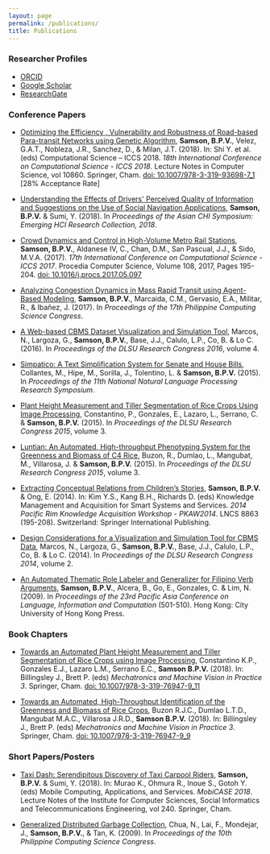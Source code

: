 ```yaml
---
layout: page
permalink: /publications/
title: Publications
---
```


### Researcher Profiles

- [ORCID](https://orcid.org/0000-0002-0253-452X)
- [Google Scholar](https://scholar.google.com/citations?user=oUJrZ_sAAAAJ&hl=en)
- [ResearchGate](https://www.researchgate.net/profile/Briane_Paul_Samson)

### Conference Papers

- [Optimizing the Efficiency , Vulnerability and Robustness of Road-based Para-transit Networks using Genetic Algorithm](/files/2018samson_gridlock_iccs.pdf), **Samson, B.P.V.**, Velez, G.A.T., Nobleza, J.R., Sanchez, D., & Milan, J.T. (2018). In: Shi Y. et al. (eds) Computational Science – ICCS 2018. _18th International Conference on Computational Science - ICCS 2018_. Lecture Notes in Computer Science, vol 10860. Springer, Cham. [doi: 10.1007/978-3-319-93698-7_1](https://doi.org/10.1007/978-3-319-93698-7_1) <br> [28% Acceptance Rate]

- [Understanding the Effects of Drivers' Perceived Quality of Information and Suggestions on the Use of Social Navigation Applications](/files/briane_samson_cv.pdf), **Samson, B.P.V.** & Sumi, Y. (2018). In _Proceedings of the Asian CHI Symposium: Emerging HCI Research Collection, 2018_.

- [Crowd Dynamics and Control in High-Volume Metro Rail Stations](/files/2017samson_swarm_iccs.pdf), **Samson, B.P.V.**, Aldanese IV, C., Chan, D.M., San Pascual, J.J., & Sido, M.V.A. (2017). _17th International Conference on Computational Science - ICCS 2017_. Procedia Computer Science, Volume 108, 2017, Pages 195-204. [doi: 10.1016/j.procs.2017.05.097](https://doi.org/10.1016/j.procs.2017.05.097)

- [Analyzing Congestion Dynamics in Mass Rapid Transit using Agent-Based Modeling](/files/2017samson_mrtmodel_pcsc.pdf), **Samson, B.P.V.**, Marcaida, C.M., Gervasio, E.A., Militar, R., & Ibañez, J. (2017). In _Proceedings of the 17th Philippine Computing Science Congress_.

- [A Web-based CBMS Dataset Visualization and Simulation Tool](/files/2016marcos_cbmstool_dlsurc.pdf), Marcos, N., Largoza, G., **Samson, B.P.V.**, Base, J.J., Calulo, L.P., Co, B. & Lo C. (2016). In _Proceedings of the DLSU Research Congress 2016_, volume 4.

- [Simpatico: A Text Simplification System for Senate and House Bills](/files/2015collantes_simpatico_nnlprs11.pdf), Collantes, M., Hipe, M., Sorilla, J., Tolentino, L. & **Samson, B.P.V.** (2015). In _Proceedings of the 11th National Natural Language Processing Research Symposium_.

- [Plant Height Measurement and Tiller Segmentation of Rice Crops Using Image Processing](/files/2015constantino_seight_dlsurc.pdf), Constantino, P., Gonzales, E., Lazaro, L., Serrano, C. & **Samson, B.P.V.** (2015). In _Proceedings of the DLSU Research Congress 2015_, volume 3.

- [Luntian: An Automated, High-throughput Phenotyping System for the Greenness and Biomass of C4 Rice](/files/2015buzon_luntian_dlsurc.pdf), Buzon, R., Dumlao, L., Mangubat, M., Villarosa, J. & **Samson, B.P.V.** (2015). In _Proceedings of the DLSU Research Congress 2015_, volume 3.

- [Extracting Conceptual Relations from Children’s Stories](/files/2014samson_conceptrel_pkaw.pdf), **Samson, B.P.V.** & Ong, E. (2014). In: Kim Y.S., Kang B.H., Richards D. (eds) Knowledge Management and Acquisition for Smart Systems and Services. _2014 Pacific Rim Knowledge Acquisition Workshop - PKAW2014_. LNCS 8863 (195-208). Switzerland: Springer International Publishing.

- [Design Considerations for a Visualization and Simulation Tool for CBMS Data](/files/2014marcos_cbmsviz_dlsurc.pdf), Marcos, N., Largoza, G., **Samson, B.P.V.**, Base, J.J., Calulo, L.P., Co, B. & Lo C. (2014). In _Proceedings of the DLSU Research Congress 2014_, volume 2.

- [An Automated Thematic Role Labeler and Generalizer for Filipino Verb Arguments](/files/2009samson_thematicrole_paclic.pdf), **Samson, B.P.V.**, Alcera, B., Go, E., Gonzales, C. & Lim, N. (2009). In _Proceedings of the 23rd Pacific Asia Conference on Language, Information and Computation_ (501-510). Hong Kong: City University of Hong Kong Press.

### Book Chapters

- [Towards an Automated Plant Height Measurement and Tiller Segmentation of Rice Crops using Image Processing](https://doi.org/10.1007/978-3-319-76947-9_11), Constantino K.P., Gonzales E.J., Lazaro L.M., Serrano E.C., **Samson B.P.V.** (2018). In: Billingsley J., Brett P. (eds) _Mechatronics and Machine Vision in Practice 3_. Springer, Cham. [doi: 10.1007/978-3-319-76947-9_11](https://doi.org/10.1007/978-3-319-76947-9_11)

- [Towards an Automated, High-Throughput Identification of the Greenness and Biomass of Rice Crops](https://doi.org/10.1007/978-3-319-76947-9_9), Buzon R.J.C., Dumlao L.T.D., Mangubat M.A.C., Villarosa J.R.D., **Samson B.P.V.** (2018). In: Billingsley J., Brett P. (eds) _Mechatronics and Machine Vision in Practice 3_. Springer, Cham. [doi: 10.1007/978-3-319-76947-9_9](https://doi.org/10.1007/978-3-319-76947-9_9)

### Short Papers/Posters

- [Taxi Dash: Serendipitous Discovery of Taxi Carpool Riders](/files/2018samson_taxidash_mobicase.pdf), **Samson, B.P.V.** & Sumi, Y. (2018). In: Murao K., Ohmura R., Inoue S., Gotoh Y. (eds) Mobile Computing, Applications, and Services. _MobiCASE 2018_. Lecture Notes of the Institute for Computer Sciences, Social Informatics and Telecommunications Engineering, vol 240. Springer, Cham. 

- [Generalized Distributed Garbage Collection](/files/2010chua_short_pcsc10.pdf), Chua, N., Lai, F., Mondejar, J., **Samson, B.P.V.**, & Tan, K. (2009). In _Proceedings of the 10th Philippine Computing Science Congress_.
